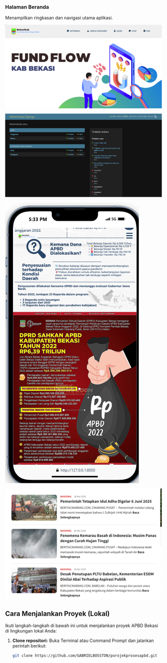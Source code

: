 ### Halaman Beranda
Menampilkan ringkasan dan navigasi utama aplikasi.


![alt text](https://github.com/GABRIELBOSSTON/porojekprosesapbd/blob/main/screenshots/Screenshot%202025-06-15%20173304.png?raw=true)



![alt text](https://github.com/GABRIELBOSSTON/porojekprosesapbd/blob/main/screenshots/Screenshot%202025-06-15%20173336.png?raw=true)


![alt text](https://github.com/GABRIELBOSSTON/porojekprosesapbd/blob/main/screenshots/Screenshot%202025-06-15%20173323.png?raw=true)

![alt text](https://github.com/GABRIELBOSSTON/porojekprosesapbd/blob/main/screenshots/Screenshot%202025-05-30%20033527.png?raw=true)



## Cara Menjalankan Proyek (Lokal)

Ikuti langkah-langkah di bawah ini untuk menjalankan proyek APBD Bekasi di lingkungan lokal Anda:

1.  **Clone repositori:**
    Buka Terminal atau Command Prompt dan jalankan perintah berikut:
    ```bash
    git clone https://github.com/GABRIELBOSSTON/porojekprosesapbd.git

